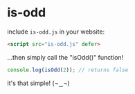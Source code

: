 # is-odd
include `is-odd.js` in your website:
```html
<script src="is-odd.js" defer>
```
...then simply call the "isOdd()" function!
```js
console.log(isOdd(2)); // returns false
```
it's that simple! (¬‿¬)
